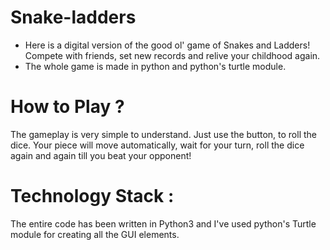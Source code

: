 # Snake-ladders
- Here is a digital version of the good ol' game of Snakes and Ladders! Compete with friends, set new records and relive your childhood again.
- The whole game is made in python and python's turtle module.

# How to Play ?
The gameplay is very simple to understand. Just use the button, to roll the dice. Your piece will move automatically, wait for your turn, roll the dice again and again till you beat your opponent!

# Technology Stack :
The entire code has been written in Python3 and I've used python's Turtle module for creating all the GUI elements.


